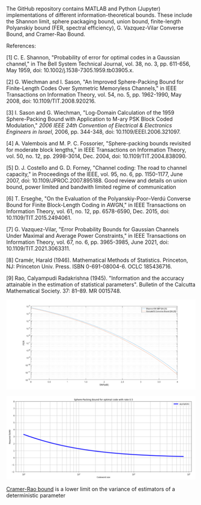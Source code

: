 

The GitHub repository contains MATLAB and Python (Jupyter) implementations of different information-theoretical bounds. These include the Shannon limit, sphere packaging bound, union bound, finite-length Polyanskiy bound (FER, spectral efficiency), G. Vazquez-Vilar Converse Bound, and Cramer-Rao Bound.


References:

[1] C. E. Shannon, "Probability of error for optimal codes in a Gaussian channel," in The Bell System Technical Journal, vol. 38, no. 3, pp. 611-656, May 1959, doi: 10.1002/j.1538-7305.1959.tb03905.x.

[2] G. Wiechman and I. Sason, "An Improved Sphere-Packing Bound for Finite-Length Codes Over Symmetric Memoryless Channels," in IEEE Transactions on Information Theory, vol. 54, no. 5, pp. 1962-1990, May 2008, doi: 10.1109/TIT.2008.920216.

[3] I. Sason and G. Wiechman, "Log-Domain Calculation of the 1959 Sphere-Packing Bound with Application to M-ary PSK Block Coded Modulation," *2006 IEEE 24th Convention of Electrical & Electronics Engineers in Israel*, 2006, pp. 344-348, doi: 10.1109/EEEI.2006.321097. 

[4] A. Valembois and M. P. C. Fossorier, "Sphere-packing bounds  revisited for moderate block lengths," in IEEE Transactions  on Information Theory, vol. 50, no. 12, pp. 2998-3014, Dec.   2004, doi: 10.1109/TIT.2004.838090.

[5] D. J. Costello and G. D. Forney, "Channel coding: The road to channel capacity," in Proceedings of the IEEE, vol. 95, no. 6, pp. 1150-1177, June 2007, doi: 10.1109/JPROC.2007.895188.  Good review and details on union bound, power limited and bandwith limited regime of communication

[6] T. Erseghe, "On the Evaluation of the Polyanskiy-Poor–Verdú Converse Bound for Finite Block-Length Coding in AWGN," in IEEE Transactions on Information Theory, vol. 61, no. 12, pp. 6578-6590, Dec. 2015, doi: 10.1109/TIT.2015.2494061.

[7] G. Vazquez-Vilar, "Error Probability Bounds for Gaussian Channels Under Maximal and Average Power Constraints," in IEEE Transactions on Information Theory, vol. 67, no. 6, pp. 3965-3985, June 2021, doi: 10.1109/TIT.2021.3063311.

[8] Cramér, Harald (1946). Mathematical Methods of Statistics. Princeton, NJ: Princeton Univ. Press. ISBN 0-691-08004-6. OCLC 185436716.


[9] Rao, Calyampudi Radakrishna (1945). "Information and the accuracy attainable in the estimation of statistical parameters". Bulletin of the Calcutta Mathematical Society. 37: 81–89. MR 0015748.


![alt text](https://github.com/Lcrypto/Shannon-and-Polyanskiy-bound/blob/master/ConverseBound.png)


![alt text](https://github.com/Lcrypto/Shannon-and-Polyanskiy-bound/blob/master/SPB_half_rate.png)


[Cramer-Rao bound](http://en.wikipedia.org/wiki/Cram%C3%A9r%E2%80%93Rao_bound) is a lower limit on the variance of estimators of a deterministic parameter

